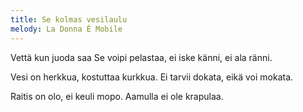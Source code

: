```yaml
---
title: Se kolmas vesilaulu
melody: La Donna É Mobile
---
```


Vettä kun juoda saa
Se voipi pelastaa,
ei iske känni,
ei ala ränni.

Vesi on herkkua,
kostuttaa kurkkua.
Ei tarvii dokata,
eikä voi mokata.

Raitis on olo,
ei keuli mopo.
Aamulla ei
ole krapulaa.
